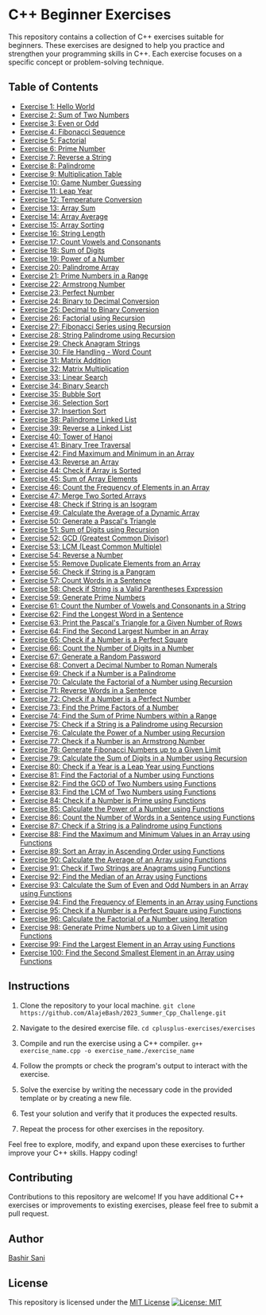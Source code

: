 # C++ Beginner Exercises

This repository contains a collection of C++ exercises suitable for beginners. These exercises are designed to help you practice and strengthen your programming skills in C++. Each exercise focuses on a specific concept or problem-solving technique.

## Table of Contents
- [Exercise 1: Hello World](Exercise1.cpp)
- [Exercise 2: Sum of Two Numbers](Exercise2.cpp)
- [Exercise 3: Even or Odd](Exercise3.cpp)
- [Exercise 4: Fibonacci Sequence](Exercise4.cpp)
- [Exercise 5: Factorial](Exercise5.cpp)
- [Exercise 6: Prime Number](Exercise6.cpp)
- [Exercise 7: Reverse a String](Exercise7.cpp)
- [Exercise 8: Palindrome](Exercise8.cpp)
- [Exercise 9: Multiplication Table](Exercise9.cpp)
- [Exercise 10: Game Number Guessing](Exercise10.cpp)
- [Exercise 11: Leap Year](Exercise11.cpp)
- [Exercise 12: Temperature Conversion](Exercise12.cpp)
- [Exercise 13: Array Sum](Exercise13.cpp)
- [Exercise 14: Array Average](Exercise14.cpp)
- [Exercise 15: Array Sorting](Exercise15.cpp)
- [Exercise 16: String Length](Exercise16.cpp)
- [Exercise 17: Count Vowels and Consonants](Exercise17.cpp)
- [Exercise 18: Sum of Digits](Exercise18.cpp)
- [Exercise 19: Power of a Number](Exercise19.cpp)
- [Exercise 20: Palindrome Array](Exercise20.cpp)
- [Exercise 21: Prime Numbers in a Range](Exercise21.cpp)
- [Exercise 22: Armstrong Number](Exercise22.cpp)
- [Exercise 23: Perfect Number](Exercise23.cpp)
- [Exercise 24: Binary to Decimal Conversion](Exercise24.cpp)
- [Exercise 25: Decimal to Binary Conversion](Exercise25.cpp)
- [Exercise 26: Factorial using Recursion](Exercise26.cpp)
- [Exercise 27: Fibonacci Series using Recursion](Exercise27.cpp)
- [Exercise 28: String Palindrome using Recursion](Exercise28.cpp)
- [Exercise 29: Check Anagram Strings](Exercise29.cpp)
- [Exercise 30: File Handling - Word Count](Exercise30.cpp)
- [Exercise 31: Matrix Addition](Exercise31.cpp)
- [Exercise 32: Matrix Multiplication](Exercise32.cpp)
- [Exercise 33: Linear Search](Exercise33.cpp)
- [Exercise 34: Binary Search](Exercise34.cpp)
- [Exercise 35: Bubble Sort](Exercise35.cpp)
- [Exercise 36: Selection Sort](Exercise36.cpp)
- [Exercise 37: Insertion Sort](Exercise37.cpp)
- [Exercise 38: Palindrome Linked List](Exercise38.cpp)
- [Exercise 39: Reverse a Linked List](Exercise39.cpp)
- [Exercise 40: Tower of Hanoi](Exercise40.cpp)
- [Exercise 41: Binary Tree Traversal](Exercise41.cpp)
- [Exercise 42: Find Maximum and Minimum in an Array](Exercise42.cpp)
- [Exercise 43: Reverse an Array](Exercise43.cpp)
- [Exercise 44: Check if Array is Sorted](Exercise44.cpp)
- [Exercise 45: Sum of Array Elements](Exercise45.cpp)
- [Exercise 46: Count the Frequency of Elements in an Array](Exercise46.cpp)
- [Exercise 47: Merge Two Sorted Arrays](Exercise47.cpp)
- [Exercise 48: Check if String is an Isogram](Exercise48.cpp)
- [Exercise 49: Calculate the Average of a Dynamic Array](Exercise49.cpp)
- [Exercise 50: Generate a Pascal's Triangle](Exercise50.cpp)
- [Exercise 51: Sum of Digits using Recursion](Exercise51.cpp)
- [Exercise 52: GCD (Greatest Common Divisor)](Exercise52.cpp)
- [Exercise 53: LCM (Least Common Multiple)](Exercise53.cpp)
- [Exercise 54: Reverse a Number](Exercise54.cpp)
- [Exercise 55: Remove Duplicate Elements from an Array](Exercise55.cpp)
- [Exercise 56: Check if String is a Pangram](Exercise56.cpp)
- [Exercise 57: Count Words in a Sentence](Exercise57.cpp)
- [Exercise 58: Check if String is a Valid Parentheses Expression](Exercise58.cpp)
- [Exercise 59: Generate Prime Numbers](Exercise59.cpp)
- [Exercise 61: Count the Number of Vowels and Consonants in a String](Exercise61.cpp)
- [Exercise 62: Find the Longest Word in a Sentence](Exercise62.cpp)
- [Exercise 63: Print the Pascal's Triangle for a Given Number of Rows](Exercise63.cpp)
- [Exercise 64: Find the Second Largest Number in an Array](Exercise64.cpp)
- [Exercise 65: Check if a Number is a Perfect Square](Exercise65.cpp)
- [Exercise 66: Count the Number of Digits in a Number](Exercise66.cpp)
- [Exercise 67: Generate a Random Password](Exercise67.cpp)
- [Exercise 68: Convert a Decimal Number to Roman Numerals](Exercise68.cpp)
- [Exercise 69: Check if a Number is a Palindrome](Exercise69.cpp)
- [Exercise 70: Calculate the Factorial of a Number using Recursion](Exercise70.cpp)
- [Exercise 71: Reverse Words in a Sentence](Exercise71.cpp)
- [Exercise 72: Check if a Number is a Perfect Number](Exercise72.cpp)
- [Exercise 73: Find the Prime Factors of a Number](Exercise73.cpp)
- [Exercise 74: Find the Sum of Prime Numbers within a Range](Exercise74.cpp)
- [Exercise 75: Check if a String is a Palindrome using Recursion](Exercise75.cpp)
- [Exercise 76: Calculate the Power of a Number using Recursion](Exercise76.cpp)
- [Exercise 77: Check if a Number is an Armstrong Number](Exercise77.cpp)
- [Exercise 78: Generate Fibonacci Numbers up to a Given Limit](Exercise78.cpp)
- [Exercise 79: Calculate the Sum of Digits in a Number using Recursion](Exercise79.cpp)
- [Exercise 80: Check if a Year is a Leap Year using Functions](Exercise80.cpp)
- [Exercise 81: Find the Factorial of a Number using Functions](Exercise81.cpp)
- [Exercise 82: Find the GCD of Two Numbers using Functions](Exercise82.cpp)
- [Exercise 83: Find the LCM of Two Numbers using Functions](Exercise83.cpp)
- [Exercise 84: Check if a Number is Prime using Functions](Exercise84.cpp)
- [Exercise 85: Calculate the Power of a Number using Functions](Exercise85.cpp)
- [Exercise 86: Count the Number of Words in a Sentence using Functions](Exercise86.cpp)
- [Exercise 87: Check if a String is a Palindrome using Functions](Exercise87.cpp)
- [Exercise 88: Find the Maximum and Minimum Values in an Array using Functions](Exercise88.cpp)
- [Exercise 89: Sort an Array in Ascending Order using Functions](Exercise89.cpp)
- [Exercise 90: Calculate the Average of an Array using Functions](Exercise90.cpp)
- [Exercise 91: Check if Two Strings are Anagrams using Functions](Exercise91.cpp)
- [Exercise 92: Find the Median of an Array using Functions](Exercise92.cpp)
- [Exercise 93: Calculate the Sum of Even and Odd Numbers in an Array using Functions](Exercise93.cpp)
- [Exercise 94: Find the Frequency of Elements in an Array using Functions](Exercise94.cpp)
- [Exercise 95: Check if a Number is a Perfect Square using Functions](Exercise95.cpp)
- [Exercise 96: Calculate the Factorial of a Number using Iteration](Exercise96.cpp)
- [Exercise 98: Generate Prime Numbers up to a Given Limit using Functions](Exercise98.cpp)
- [Exercise 99: Find the Largest Element in an Array using Functions](Exercise99.cpp)
- [Exercise 100: Find the Second Smallest Element in an Array using Functions](Exercise100.cpp)



## Instructions

1. Clone the repository to your local machine.
   `git clone https://github.com/AlajeBash/2023_Summer_Cpp_Challenge.git`
   
2. Navigate to the desired exercise file.
   `cd cplusplus-exercises/exercises`
3. Compile and run the exercise using a C++ compiler.
   `g++ exercise_name.cpp -o exercise_name./exercise_name`
4. Follow the prompts or check the program's output to interact with the exercise.
5. Solve the exercise by writing the necessary code in the provided template or by creating a new file.
6. Test your solution and verify that it produces the expected results.
7. Repeat the process for other exercises in the repository.

Feel free to explore, modify, and expand upon these exercises to further improve your C++ skills. Happy coding!

## Contributing
Contributions to this repository are welcome! If you have additional C++ exercises or improvements to existing exercises, please feel free to submit a pull request.

## Author
[Bashir Sani](https://github.com/AlajeBash)

## License
This repository is licensed under the [MIT License](https://opensource.org/licenses/MIT) 
[![License: MIT](https://img.shields.io/badge/License-MIT-yellow.svg)](https://opensource.org/licenses/MIT)
